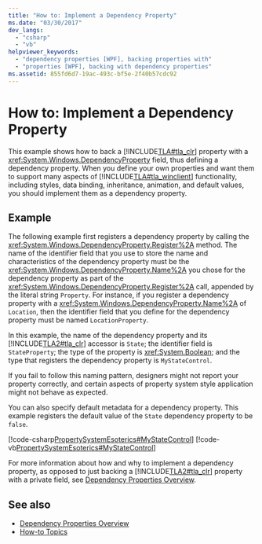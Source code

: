 ```yaml
---
title: "How to: Implement a Dependency Property"
ms.date: "03/30/2017"
dev_langs: 
  - "csharp"
  - "vb"
helpviewer_keywords: 
  - "dependency properties [WPF], backing properties with"
  - "properties [WPF], backing with dependency properties"
ms.assetid: 855fd6d7-19ac-493c-bf5e-2f40b57cdc92
---
```

# How to: Implement a Dependency Property
This example shows how to back a [!INCLUDE[TLA#tla_clr](../../../../includes/tlasharptla-clr-md.md)] property with a <xref:System.Windows.DependencyProperty> field, thus defining a dependency property. When you define your own properties and want them to support many aspects of [!INCLUDE[TLA#tla_winclient](../../../../includes/tlasharptla-winclient-md.md)] functionality, including styles, data binding, inheritance, animation, and default values, you should implement them as a dependency property.  
  
## Example  
 The following example first registers a dependency property by calling the <xref:System.Windows.DependencyProperty.Register%2A> method. The name of the identifier field that you use to store the name and characteristics of the dependency property must be the <xref:System.Windows.DependencyProperty.Name%2A> you chose for the dependency property as part of the <xref:System.Windows.DependencyProperty.Register%2A> call, appended by the literal string `Property`. For instance, if you register a dependency property with a <xref:System.Windows.DependencyProperty.Name%2A> of `Location`, then the identifier field that you define for the dependency property must be named `LocationProperty`.  
  
 In this example, the name of the dependency property and its [!INCLUDE[TLA2#tla_clr](../../../../includes/tla2sharptla-clr-md.md)] accessor is `State`; the identifier field is `StateProperty`; the type of the property is <xref:System.Boolean>; and the type that registers the dependency property is `MyStateControl`.  
  
 If you fail to follow this naming pattern, designers might not report your property correctly, and certain aspects of property system style application might not behave as expected.  
  
 You can also specify default metadata for a dependency property. This example registers the default value of the `State` dependency property to be `false`.  
  
 [!code-csharp[PropertySystemEsoterics#MyStateControl](../../../../samples/snippets/csharp/VS_Snippets_Wpf/PropertySystemEsoterics/CSharp/SDKSampleLibrary/class1.cs#mystatecontrol)]
 [!code-vb[PropertySystemEsoterics#MyStateControl](../../../../samples/snippets/visualbasic/VS_Snippets_Wpf/PropertySystemEsoterics/visualbasic/sdksamplelibrary/class1.vb#mystatecontrol)]  
  
 For more information about how and why to implement a dependency property, as opposed to just backing a [!INCLUDE[TLA2#tla_clr](../../../../includes/tla2sharptla-clr-md.md)] property with a private field, see [Dependency Properties Overview](../../../../docs/framework/wpf/advanced/dependency-properties-overview.md).  
  
## See also
- [Dependency Properties Overview](../../../../docs/framework/wpf/advanced/dependency-properties-overview.md)
- [How-to Topics](../../../../docs/framework/wpf/advanced/properties-how-to-topics.md)
